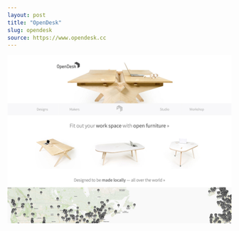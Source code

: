 ```yaml
---
layout: post
title: "OpenDesk"
slug: opendesk
source: https://www.opendesk.cc
---
```


<img src="/assets/img/screenshots/opendesk.jpg">
